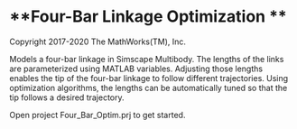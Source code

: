 # **Four-Bar Linkage Optimization **
Copyright 2017-2020 The MathWorks(TM), Inc.

Models a four-bar linkage in Simscape Multibody.  The lengths
of the links are parameterized using MATLAB variables.  Adjusting
those lengths enables the tip of the four-bar linkage to follow
different trajectories. Using optimization algorithms, the
lengths can be automatically tuned so that the tip follows a 
desired trajectory.

Open project Four_Bar_Optim.prj to get started.

